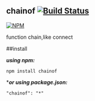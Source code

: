 chainof [![Build Status](https://travis-ci.org/nikezono/chainof.png)](https://travis-ci.org/nikezono/chainof)
---

[![NPM](https://nodei.co/npm/chainof.png)](https://nodei.co/npm/chainof/)

function chain,like connect

##install

***using npm:***

    npm install chainof

****or using package.json:***

    "chainof": "*"
